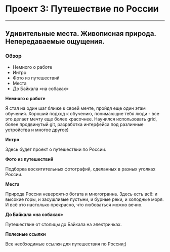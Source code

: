 # Проект 3: Путешествие по России
-----------------------------------
## Удивительные места. Живописная природа. Непередаваемые ощущения.

### Обзор
* Немного о работе
* Интро
* Фото из путешествий
* Места
* До Байкала «на собаках»

**Немного о работе**

Я стал на один шаг ближе к своей мечте, пройдя еще один этам обучения. Хороший подход к обучению, понимающие тебя люди - все это делает мечту еще более красочнее. Научился использовать grid, более продвинутый git, разработка интерфейса под различные устройства и многое другое)


**Интро**

Здесь будет проект о путешествии по России.

**Фото из путешествий**

Подборка восхитительных фотографий, сделанных в разных уголках России.

**Места**

Природа России невероятно богата и многогранна. Здесь есть всё: и высокие горы, и засушливые пустыни, и бурные реки, и холодные моря. И всё это настолько прекрасно, что любоваться можно вечно.

**До Байкала «на собаках»**

Путешествие от столицы до Байкала на электричках.

**Полезные ссылки**

Все необходимые ссылки для путешествия по России;)
